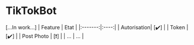 # TikTokBot
[...In work...]
| Feature | Etat |
|:-------:|:----:|
| Autorisation| [✔️] |
| Token | [✔️] |
| Post Photo | [❗] |
| ... | ... |

